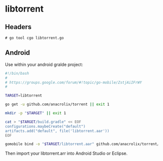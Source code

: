 # libtorrent

## Headers

`# go tool cgo libtorrent.go`

## Android

Use within your android gralde project:

```bash
#!/bin/bash
#
# https://groups.google.com/forum/#!topic/go-mobile/ZstjAiIFrWY
#

TARGET=libtorrent

go get -u github.com/anacrolix/torrent || exit 1

mkdir -p "$TARGET" || exit 1

cat > "$TARGET/build.gradle" << EOF
configurations.maybeCreate("default")
artifacts.add("default", file('libtorrent.aar'))
EOF

gomobile bind -o "$TARGET/libtorrent.aar" github.com/anacrolix/torrent/libtorrent || exit 1
```

Then import your libtorrent.arr into Android Studio or Eclipse.
